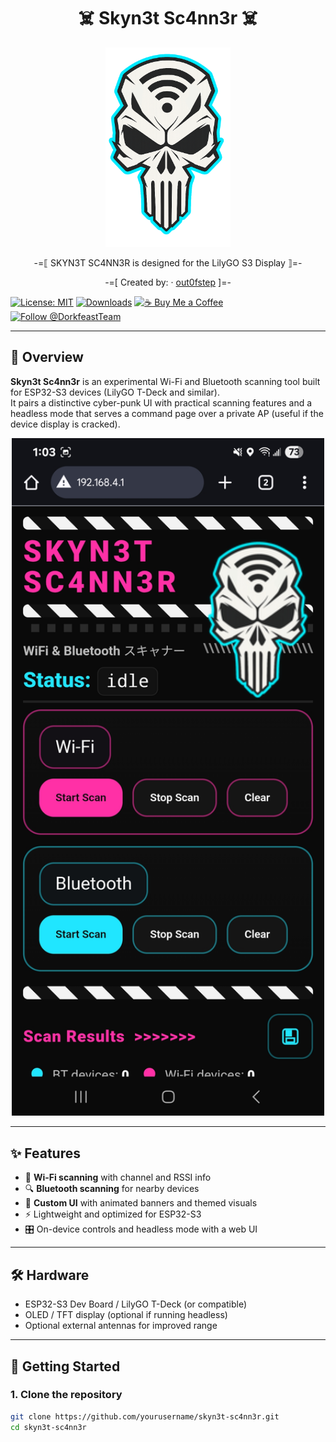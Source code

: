 <h1 align="center">☠️ Skyn3t Sc4nn3r ☠️</h1>

<p align="center">
  <img src="skull.png" alt="Skyn3t Logo" width="200" />
</p>

<p align="center">
  -=⟦ SKYN3T SC4NN3R is designed for the LilyGO S3 Display ⟧=-
</p>

<p align="center">
  -=[ Created by: · <a href="https://github.com/out0fstep">out0fstep</a> ]=-


[![License: MIT](https://img.shields.io/badge/License-MIT-green.svg)](https://opensource.org/licenses/MIT)
[![Downloads](https://img.shields.io/github/downloads/out0fstep/Hack3r-T-Deck/total.svg?color=brightgreen)](https://github.com/out0fstep/Hack3r-T-Deck/releases)
[![☕️ Buy Me a Coffee](https://img.shields.io/badge/%E2%98%95%EF%B8%8F-Buy%20Me%20a%20Coffee-yellow)](https://buymeacoffee.com/out0fstep)
[![Follow @DorkfeastTeam](https://img.shields.io/badge/follow-@DorkfeastTeam-1DA1F2?logo=x&logoColor=white)](https://x.com/DorkfeastTeam)

</p>

---

## 📡 Overview
**Skyn3t Sc4nn3r** is an experimental Wi-Fi and Bluetooth scanning tool built for ESP32-S3 devices (LilyGO T-Deck and similar).  
It pairs a distinctive cyber-punk UI with practical scanning features and a headless mode that serves a command page over a private AP (useful if the device display is cracked).

<p align="center">
  <img src="1000016183.jpg" alt="Screenshot" width="500" />
</p>

---

## ✨ Features
- 🔎 **Wi-Fi scanning** with channel and RSSI info  
- 🔍 **Bluetooth scanning** for nearby devices  
- 🎨 **Custom UI** with animated banners and themed visuals  
- ⚡ Lightweight and optimized for ESP32-S3  
- 🎛️ On-device controls and headless mode with a web UI

---

## 🛠️ Hardware
- ESP32-S3 Dev Board / LilyGO T-Deck (or compatible)  
- OLED / TFT display (optional if running headless)  
- Optional external antennas for improved range

---

## 🚀 Getting Started

### 1. Clone the repository
```bash
git clone https://github.com/yourusername/skyn3t-sc4nn3r.git
cd skyn3t-sc4nn3r
